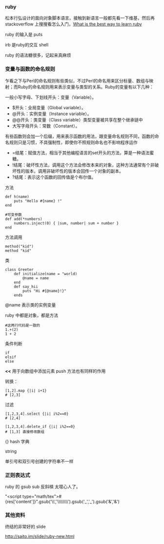 ### ruby ###

松本行弘设计的面向对象脚本语言。接触到新语言一般都先看一下维基，然后再 stackoverflow 上搜搜看怎么入门，[What is the best way to learn ruby][]

[What is the best way to learn ruby]: http://stackoverflow.com/questions/6806/what-is-the-best-way-to-learn-ruby

ruby 的输入是 puts

irb 是ruby的交互 shell

ruby 的语法糖很多，记起来真麻烦

### 变量与函数的命名规则 ###

乍看之下与Perl的命名规则有些类似，不过Perl的命名用来区分标量、数组与映射；而Ruby的命名规则用来表示变量与类型的关系。Ruby的变量有以下几种：

一般小写字母、下划线开头：变量（Variable）。

- $开头：全局变量（Global variable）。
- @开头：实例变量（Instance variable）。
- @@开头：类变量（Class variable）类型变量被共享在整个继承链中
- 大写字母开头：常数（Constant）。

有些函数则会加一个后缀，用来表示函数的用法，跟变量命名规则不同，函数的命名规则只是习惯，不具强制性，即使你不照规则命名也不影响程序运作

- =结尾：赋值方法，相当于其他编程语言的set开头的方法，算是一种语法蜜糖。
- !结尾：破坏性方法，调用这个方法会修改本来的对象，这种方法通常有个非破坏性的版本，调用非破坏性的版本会回传一个对象的副本。
- ?结尾：表示这个函数的回传值是个布尔值。

方法

    
    def h(name)
		puts "Hello #{name} !"
    end

	#可变参数
	def add(*numbers)
		numbers.inject(0) { |sum, number| sum + number }
	end

方法调用

    method("kid")
	method "kid"

类

    class Greeter
    	def initialize(name = "world)
    		@name = name
    	end
    	def say_hii
    		puts "Hi #{@name}!}"
    	ends

@name 表示类的实例变量


ruby 中都是对象，都是方法

	#这两行代码是一致的
	1.+(2) 
	1 + 2 


条件判断

    if
    elsif
    else
      

**<<** 用于向数组中添加元素 push 方法也有同样的作用

转换：

	[1,2].map {|i| i+1}
	# [2,3]
	
过滤	
	
	[1,2,3,4].select {|i| i%2==0}
	# [2,4]
	
	[1,2,3,4].delete_if {|i| i%2==0} 
	# [1,3] 直接修改数组


{} hash 字典


string

单引号和双引号创建的字符串不一样

### 正则表达式 ###

ruby 的 gsub sub 反斜槓 太噁心人了。

"<script type=\"math/tex\">#{res['content']}</script>".gsub('\\\\','\\\\\\\\\\\\\\\\').gsub('_','\_').gsub('&amp;','&')



### 其他资料 ###

终结的非常好的 slide

http://saito.im/slide/ruby-new.html

